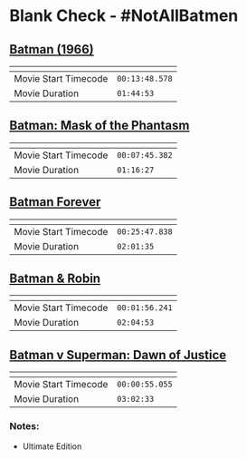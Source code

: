 Blank Check - #NotAllBatmen
===============
[Batman (1966)](https://www.patreon.com/posts/batman-1966-65837308)
---------------
| <!-- -->             | <!-- -->       |
|----------------------|----------------|
| Movie Start Timecode | `00:13:48.578` |
| Movie Duration       | `01:44:53`     |

[Batman: Mask of the Phantasm](https://www.patreon.com/posts/batman-mask-of-66697607)
---------------
| <!-- -->             | <!-- -->       |
|----------------------|----------------|
| Movie Start Timecode | `00:07:45.382` |
| Movie Duration       | `01:16:27`     |

[Batman Forever](https://www.patreon.com/posts/batman-forever-67169952)
---------------
| <!-- -->             | <!-- -->       |
|----------------------|----------------|
| Movie Start Timecode | `00:25:47.838` |
| Movie Duration       | `02:01:35`     |

[Batman & Robin](https://www.patreon.com/posts/batman-robin-68039187)
---------------
| <!-- -->             | <!-- -->       |
|----------------------|----------------|
| Movie Start Timecode | `00:01:56.241` |
| Movie Duration       | `02:04:53`     |

[Batman v Superman: Dawn of Justice](https://www.patreon.com/posts/batman-v-dawn-of-68496408)
---------------
| <!-- -->             | <!-- -->       |
|----------------------|----------------|
| Movie Start Timecode | `00:00:55.055` |
| Movie Duration       | `03:02:33`     |

### Notes:
- Ultimate Edition

